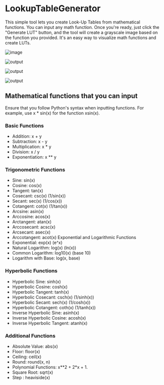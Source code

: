# LookupTableGenerator
 
This simple tool lets you create Look-Up Tables from mathematical functions. You can input any math function. Once you're ready, just click the "Generate LUT" button, and the tool will create a grayscale image based on the function you provided. It's an easy way to visualize math functions and create LUTs.

![image](https://github.com/user-attachments/assets/a9760154-efaa-4af4-b817-7ac89d5d35d5)

![output](https://github.com/user-attachments/assets/a222b4d2-440c-4da1-b363-b725179f73a5)

![output](https://github.com/user-attachments/assets/6861e282-874f-488e-ac4f-4d4998043eab)

![output](https://github.com/user-attachments/assets/4d193cdf-b8e3-4030-91b8-e33df0b9965b)




## Mathematical functions that you can input
Ensure that you follow Python's syntax when inputting functions. For example, use x * sin(x) for the function xsin(x).
### Basic Functions
- Addition: x + y
- Subtraction: x - y
- Multiplication: x * y
- Division: x / y
- Exponentiation: x ** y
### Trigonometric Functions
- Sine: sin(x)
- Cosine: cos(x)
- Tangent: tan(x)
- Cosecant: csc(x) (1/sin(x))
- Secant: sec(x) (1/cos(x))
- Cotangent: cot(x) (1/tan(x))
- Arcsine: asin(x)
- Arccosine: acos(x)
- Arctangent: atan(x)
- Arccosecant: acsc(x)
- Arcsecant: asec(x)
- Arccotangent: acot(x)
Exponential and Logarithmic Functions
- Exponential: exp(x) (e^x)
- Natural Logarithm: log(x) (ln(x))
- Common Logarithm: log10(x) (base 10)
- Logarithm with Base: log(x, base)
### Hyperbolic Functions
- Hyperbolic Sine: sinh(x)
- Hyperbolic Cosine: cosh(x)
- Hyperbolic Tangent: tanh(x)
- Hyperbolic Cosecant: csch(x) (1/sinh(x))
- Hyperbolic Secant: sech(x) (1/cosh(x))
- Hyperbolic Cotangent: coth(x) (1/tanh(x))
- Inverse Hyperbolic Sine: asinh(x)
- Inverse Hyperbolic Cosine: acosh(x)
- Inverse Hyperbolic Tangent: atanh(x)
### Additional Functions
- Absolute Value: abs(x)
- Floor: floor(x)
- Ceiling: ceil(x)
- Round: round(x, n)
- Polynomial Functions: x**2 + 2*x + 1.
- Square Root: sqrt(x)
- Step : heaviside(x)
